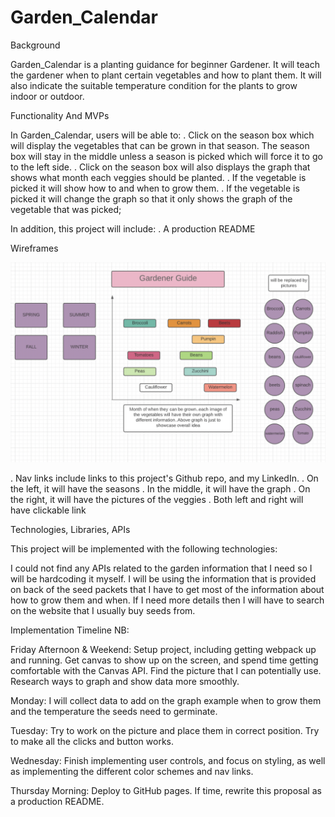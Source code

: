 
# Garden_Calendar

Background

Garden_Calendar is a planting guidance for beginner Gardener. 
It will teach the gardener when to plant certain vegetables and how to plant 
them. It will also indicate the suitable temperature condition for the plants to
grow indoor or outdoor. 

Functionality And MVPs

In Garden_Calendar, users will be able to:
. Click on the season box which will display the vegetables that 
  can be grown in that season. The season box will stay in the middle unless a 
  season is picked which will force it to go to the left side. 
. Click on the season box will also displays the graph that shows what month 
  each veggies should be planted.
. If the vegetable is picked it will show how to and when to grow them.
. If the vegetable is picked it will change the graph so that it only shows the 
  graph of the vegetable that was picked;

 In addition, this project will include:
. A production README 

Wireframes

<img src="images/initial.png"> 


. Nav links include links to this project's Github repo, and my LinkedIn.
. On the left, it will have the seasons
. In the middle, it will have the graph
. On the right, it will have the pictures of the veggies
. Both left and right will have clickable link


Technologies, Libraries, APIs

This project will be implemented with the following technologies:

I could not find any APIs related to the garden information that I need so I will be hardcoding it myself.
I will be using the information that is provided on back of the seed packets that I have to get most of the information about how to grow them and when. 
If I need more details then I will have to search on the website that I usually buy seeds from.

Implementation Timeline
NB:

Friday Afternoon & Weekend: Setup project, including getting webpack up and running. Get canvas to show up on the screen, and spend time getting comfortable with the Canvas API. Find the picture that I can potentially use. Research ways to graph and show data more smoothly.

Monday: I will collect data to add on the graph example when to grow them and the temperature the seeds need to germinate. 

Tuesday: Try to work on the picture and place them in correct position. Try to make all the clicks and button works. 


Wednesday: Finish implementing user controls, and focus on styling, as well as implementing the different color schemes and nav links. 

Thursday Morning: Deploy to GitHub pages. If time, rewrite this proposal as a production README.











